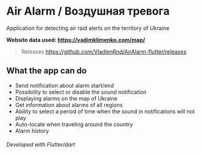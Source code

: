 # Air Alarm / Воздушная тревога

Application for detecting air raid alerts on the territory of Ukraine

**Website data used: https://vadimklimenko.com/map/**

> Releases https://github.com/VladlenRnd/AirAlarm-flutter/releases


## What the app can do

- Send notification about alarm start/end
- Possibility to select or disable the sound notification
- Displaying alarms on the map of Ukraine
- Get information about alarms of all regions
- Ability to select a period of time when the sound in notifications will not play
- Auto-locate when traveling around the country
- Alarm history

###### Developed with Flutter/dart
